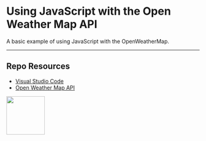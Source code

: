 # Using JavaScript with the Open Weather Map API

A basic example of using JavaScript with the OpenWeatherMap.

***

## Repo Resources

* [Visual Studio Code](https://code.visualstudio.com/) 
* [Open Weather Map API](https://openweathermap.org/api)

<a href="https://codeadam.ca">
<img src="https://codeadam.ca/images/code-block.png" width="100">
</a>
